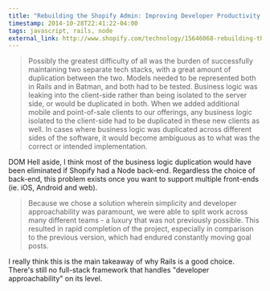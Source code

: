 ```yaml
---
title: "Rebuilding the Shopify Admin: Improving Developer Productivity by Deleting 28,000 lines of JavaScript"
timestamp: 2014-10-28T22:41:22-04:00
tags: javascript, rails, node
external_link: http://www.shopify.com/technology/15646068-rebuilding-the-shopify-admin-improving-developer-productivity-by-deleting-28-000-lines-of-javascript
---
```


> Possibly the greatest difficulty of all was the burden of successfully
> maintaining two separate tech stacks, with a great amount of duplication
> between the two. Models needed to be represented both in Rails and in Batman,
> and both had to be tested. Business logic was leaking into the client-side
> rather than being isolated to the server side, or would be duplicated in both.
> When we added additional mobile and point-of-sale clients to our offerings, any
> business logic isolated to the client-side had to be duplicated in these new
> clients as well. In cases where business logic was duplicated across different
> sides of the software, it would become ambiguous as to what was the correct or
> intended implementation.

DOM Hell aside, I think most of the business logic duplication would have been
eliminated if Shopify had a Node back-end. Regardless the choice of back-end,
this problem exists once you want to support multiple front-ends (ie. iOS,
Android and web).

> Because we chose a solution wherein simplicity and developer approachability
> was paramount, we were able to split work across many different teams - a
> luxury that was not previously possible. This resulted in rapid completion of
> the project, especially in comparison to the previous version, which had
> endured constantly moving goal posts.

I really think this is the main takeaway of why Rails is a good choice. There's
still no full-stack framework that handles "developer approachability" on its
level.
